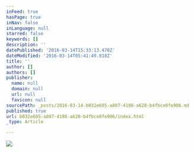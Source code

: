 ```yaml
---
inFeed: true
hasPage: true
inNav: false
inLanguage: null
starred: false
keywords: []
description: ''
datePublished: '2016-03-14T15:33:13.470Z'
dateModified: '2016-03-14T05:41:49.018Z'
title: ''
author: []
authors: []
publisher:
  name: null
  domain: null
  url: null
  favicon: null
sourcePath: _posts/2016-03-14-b032e605-a807-4198-a620-b4fbce0fe906.md
published: true
url: b032e605-a807-4198-a620-b4fbce0fe906/index.html
_type: Article

---
```

![](https://the-grid-user-content.s3-us-west-2.amazonaws.com/576136e9-40c1-4086-a72d-81915c7647ef.png)